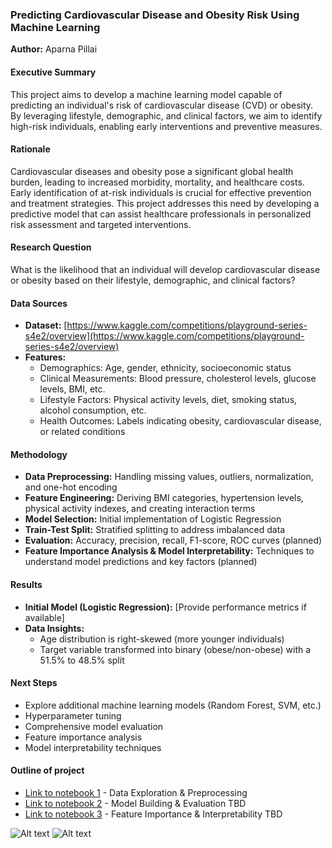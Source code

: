 ### Predicting Cardiovascular Disease and Obesity Risk Using Machine Learning

**Author:** Aparna Pillai

#### Executive Summary

This project aims to develop a machine learning model capable of predicting an individual's risk of cardiovascular disease (CVD) or obesity. By leveraging lifestyle, demographic, and clinical factors, we aim to identify high-risk individuals, enabling early interventions and preventive measures.

#### Rationale

Cardiovascular diseases and obesity pose a significant global health burden, leading to increased morbidity, mortality, and healthcare costs. Early identification of at-risk individuals is crucial for effective prevention and treatment strategies. This project addresses this need by developing a predictive model that can assist healthcare professionals in personalized risk assessment and targeted interventions.

#### Research Question

What is the likelihood that an individual will develop cardiovascular disease or obesity based on their lifestyle, demographic, and clinical factors?

#### Data Sources

* **Dataset:** [https://www.kaggle.com/competitions/playground-series-s4e2/overview](https://www.kaggle.com/competitions/playground-series-s4e2/overview)
* **Features:**
    * Demographics: Age, gender, ethnicity, socioeconomic status
    * Clinical Measurements: Blood pressure, cholesterol levels, glucose levels, BMI, etc.
    * Lifestyle Factors: Physical activity levels, diet, smoking status, alcohol consumption, etc.
    * Health Outcomes: Labels indicating obesity, cardiovascular disease, or related conditions

#### Methodology

* **Data Preprocessing:** Handling missing values, outliers, normalization, and one-hot encoding
* **Feature Engineering:** Deriving BMI categories, hypertension levels, physical activity indexes, and creating interaction terms
* **Model Selection:** Initial implementation of Logistic Regression
* **Train-Test Split:** Stratified splitting to address imbalanced data
* **Evaluation:** Accuracy, precision, recall, F1-score, ROC curves (planned)
* **Feature Importance Analysis & Model Interpretability:** Techniques to understand model predictions and key factors (planned)

#### Results

* **Initial Model (Logistic Regression):** [Provide performance metrics if available]
* **Data Insights:**
    * Age distribution is right-skewed (more younger individuals)
    * Target variable transformed into binary (obese/non-obese) with a 51.5% to 48.5% split

#### Next Steps

* Explore additional machine learning models (Random Forest, SVM, etc.)
* Hyperparameter tuning
* Comprehensive model evaluation
* Feature importance analysis
* Model interpretability techniques

#### Outline of project

* [Link to notebook 1]() - Data Exploration & Preprocessing
* [Link to notebook 2]() - Model Building & Evaluation TBD
* [Link to notebook 3]() - Feature Importance & Interpretability TBD

![Alt text](data/img1.jpeg)
![Alt text](data/img2.jpeg)
